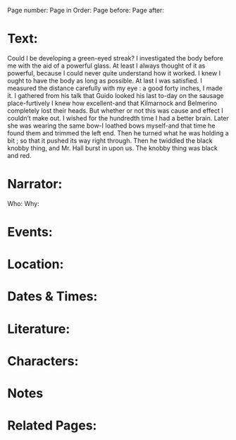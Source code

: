 Page number:
Page in Order:
Page before:
Page after:

# Text:
Could I be developing a green-eyed streak? I investigated the body before me with the aid of a powerful glass. At least I always thought of it as powerful, because I could never quite understand how it worked. I knew I ought to have the body as long as possible. At last I was satisfied. I measured the distance carefully with my eye : a good forty inches, I made it. I gathered from his talk that Guido looked his last to-day on the sausage place-furtively I knew how excellent-and that Kilmarnock and Belmerino completely lost their heads. But whether or not this was cause and effect I couldn’t make out. I wished for the hundredth time I had a better brain. Later she was wearing the same bow-I loathed bows myself-and that time he found them and trimmed the left end. Then he turned what he was holding a bit ; so that it pushed its way right through. Then he twiddled the black knobby thing, and Mr. Hall burst in upon us. The knobby thing was black and red.



# Narrator:
Who:
Why:

# Events:

# Location:

# Dates & Times:

# Literature:

# Characters:

# Notes

# Related Pages:

